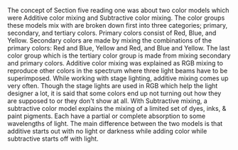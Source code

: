 The concept of Section five reading one was about two color models which were Additive color mixing and Subtractive color mixing.
The color groups these models mix with are broken down first into three categories; primary, secondary, and tertiary colors.
Primary colors consist of Red, Blue, and Yellow. Secondary colors are made by mixing the combinations of the primary colors:
Red and Blue, Yellow and Red, and Blue and Yellow. The last color group which is the tertiary color group is made from mixing secondary and
primary colors. Additive color mixing was explained as RGB mixing to reproduce other colors in the spectrum where three light beams have to be superimposed.
While working with stage lighting, additive mixing comes up very often. Though the stage lights are used in RGB which help the light designer a lot,
it is said that some colors end up not turning out how they are supposed to or they don't show at all. With Subtractive mixing,
a subtractive color model explains the mixing of a limited set of dyes, inks, & paint pigments. Each have a partial or complete absorption
to some wavelengths of light. The main difference between the two models is that additive starts out with no light or darkness while adding color
while subtractive starts off with light. 
